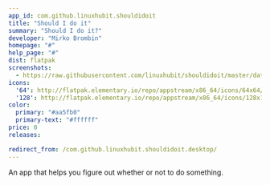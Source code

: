 ```yaml
---
app_id: com.github.linuxhubit.shouldidoit
title: "Should I do it"
summary: "Should I do it?"
developer: "Mirko Brombin"
homepage: "#"
help_page: "#"
dist: flatpak
screenshots:
  - https://raw.githubusercontent.com/linuxhubit/shouldidoit/master/data/screenshot-1.png
icons:
  '64': http://flatpak.elementary.io/repo/appstream/x86_64/icons/64x64/com.github.linuxhubit.shouldidoit.png
  '128': http://flatpak.elementary.io/repo/appstream/x86_64/icons/128x128/com.github.linuxhubit.shouldidoit.png
color:
  primary: "#aa5fb0"
  primary-text: "#ffffff"
price: 0
releases:

redirect_from: /com.github.linuxhubit.shouldidoit.desktop/
---
```


<p>An app that helps you figure out whether or not to do something.</p>